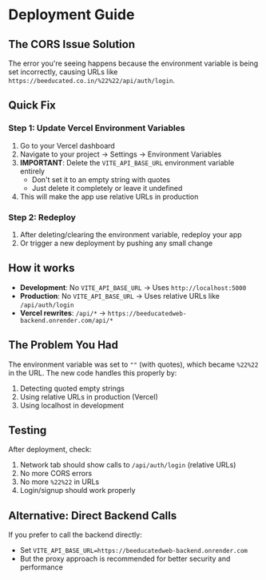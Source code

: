 # Deployment Guide

## The CORS Issue Solution

The error you're seeing happens because the environment variable is being set incorrectly, causing URLs like `https://beeducated.co.in/%22%22/api/auth/login`.

## Quick Fix

### Step 1: Update Vercel Environment Variables

1. Go to your Vercel dashboard
2. Navigate to your project → Settings → Environment Variables
3. **IMPORTANT**: Delete the `VITE_API_BASE_URL` environment variable entirely
   - Don't set it to an empty string with quotes
   - Just delete it completely or leave it undefined
4. This will make the app use relative URLs in production

### Step 2: Redeploy

1. After deleting/clearing the environment variable, redeploy your app
2. Or trigger a new deployment by pushing any small change

## How it works

- **Development**: No `VITE_API_BASE_URL` → Uses `http://localhost:5000`
- **Production**: No `VITE_API_BASE_URL` → Uses relative URLs like `/api/auth/login`
- **Vercel rewrites**: `/api/*` → `https://beeducatedweb-backend.onrender.com/api/*`

## The Problem You Had

The environment variable was set to `""` (with quotes), which became `%22%22` in the URL. The new code handles this properly by:

1. Detecting quoted empty strings
2. Using relative URLs in production (Vercel)
3. Using localhost in development

## Testing

After deployment, check:
1. Network tab should show calls to `/api/auth/login` (relative URLs)
2. No more CORS errors
3. No more `%22%22` in URLs
4. Login/signup should work properly

## Alternative: Direct Backend Calls

If you prefer to call the backend directly:
- Set `VITE_API_BASE_URL=https://beeducatedweb-backend.onrender.com`
- But the proxy approach is recommended for better security and performance